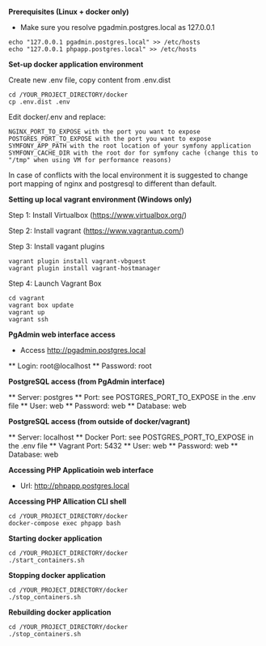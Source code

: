 **Prerequisites (Linux + docker only)**

* Make sure you resolve pgadmin.postgres.local as 127.0.0.1  

````
echo "127.0.0.1 pgadmin.postgres.local" >> /etc/hosts
echo "127.0.0.1 phpapp.postgres.local" >> /etc/hosts
````

**Set-up docker application environment**

Create new .env file, copy content from .env.dist

````
cd /YOUR_PROJECT_DIRECTORY/docker
cp .env.dist .env
````

Edit docker/.env and replace: 

    NGINX_PORT_TO_EXPOSE with the port you want to expose
    POSTGRES_PORT_TO_EXPOSE with the port you want to expose
    SYMFONY_APP_PATH with the root location of your symfony application
    SYMFONY_CACHE_DIR with the root dor for symfony cache (change this to "/tmp" when using VM for performance reasons)
 
    
In case of conflicts with the local environment it is suggested to change port mapping of nginx and postgresql to different 
than default.    


**Setting up local vagrant environment (Windows only)**

Step 1: Install Virtualbox (https://www.virtualbox.org/)

Step 2: Install vagrant (https://www.vagrantup.com/)

Step 3: Install vagant plugins
`````
vagrant plugin install vagrant-vbguest
vagrant plugin install vagrant-hostmanager
`````
 
Step 4: Launch Vagrant Box

`````
cd vagrant
vagrant box update
vagrant up 
vagrant ssh
`````

**PgAdmin web interface access**

* Access http://pgadmin.postgres.local

** Login: root@localhost
** Password: root

**PostgreSQL access (from PgAdmin interface)**

** Server: postgres
** Port: see POSTGRES_PORT_TO_EXPOSE in the .env file
** User: web 
** Password: web 
** Database: web

**PostgreSQL access (from outside of docker/vagrant)**

** Server: localhost
** Docker Port: see POSTGRES_PORT_TO_EXPOSE in the .env file
** Vagrant Port: 5432
** User: web 
** Password: web 
** Database: web

**Accessing PHP Applicatioin web interface**

* Url: http://phpapp.postgres.local

**Accessing PHP Allication CLI shell**
`````
cd /YOUR_PROJECT_DIRECTORY/docker
docker-compose exec phpapp bash
`````


**Starting docker application**
`````
cd /YOUR_PROJECT_DIRECTORY/docker 
./start_containers.sh
`````

**Stopping docker application**
`````
cd /YOUR_PROJECT_DIRECTORY/docker
./stop_containers.sh
`````

**Rebuilding docker application**
`````
cd /YOUR_PROJECT_DIRECTORY/docker
./stop_containers.sh
`````

